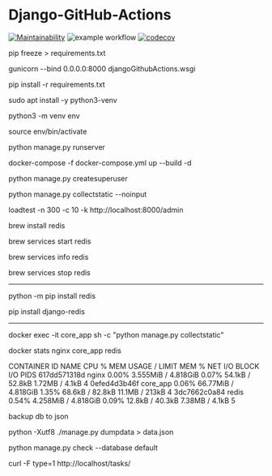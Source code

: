# Django-GitHub-Actions
[![Maintainability](https://api.codeclimate.com/v1/badges/082afdb7c760e31af821/maintainability)](https://codeclimate.com/github/DimaSerbenyuk/Django-GitHub-Actions/maintainability) ![example workflow](https://github.com/DimaSerbenyuk/Django-GitHub-Actions/actions/workflows/django.yml/badge.svg) [![codecov](https://codecov.io/gh/DimaSerbenyuk/Django-GitHub-Actions/branch/main/graph/badge.svg?token=A6EX0QJX7D)](https://codecov.io/gh/DimaSerbenyuk/Django-GitHub-Actions)

pip freeze > requirements.txt

gunicorn --bind 0.0.0.0:8000 djangoGithubActions.wsgi


pip install -r requirements.txt


sudo apt install -y python3-venv

python3 -m venv env

source env/bin/activate

python manage.py runserver

docker-compose -f docker-compose.yml up --build -d

python manage.py createsuperuser

python manage.py collectstatic --noinput

loadtest -n 300 -c 10  -k  http://localhost:8000/admin

brew install redis

brew services start redis

brew services info redis

brew services stop redis

------

python -m pip install redis

pip install django-redis

----

docker exec -it core_app sh -c "python manage.py collectstatic"

docker stats nginx core_app redis

CONTAINER ID   NAME       CPU %     MEM USAGE / LIMIT     MEM %     NET I/O           BLOCK I/O        PIDS
617dd571318d   nginx      0.00%     3.555MiB / 4.818GiB   0.07%     54.1kB / 52.8kB   1.72MB / 4.1kB   4
0efed4d3b46f   core_app   0.06%     66.77MiB / 4.818GiB   1.35%     68.6kB / 82.8kB   11.1MB / 213kB   4
3dc7662c0a84   redis      0.54%     4.258MiB / 4.818GiB   0.09%     12.8kB / 40.3kB   7.38MB / 4.1kB   5


backup db to json 

python -Xutf8 ./manage.py dumpdata > data.json

python manage.py check --database default

curl -F type=1 http://localhost/tasks/